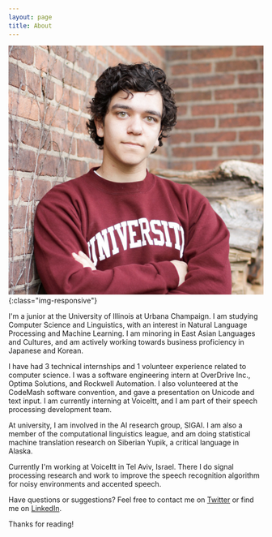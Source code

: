 ```yaml
---
layout: page
title: About
---
```


![profile](profile.png){:class="img-responsive"}

I'm a junior at the University of Illinois at Urbana Champaign. I am studying Computer Science and Linguistics, with an interest in Natural Language Processing and Machine Learning. I am minoring in East Asian Languages and Cultures, and am actively working towards business proficiency in Japanese and Korean.

I have had 3 technical internships and 1 volunteer experience related to computer science. I was a software engineering intern at OverDrive Inc., Optima Solutions, and Rockwell Automation. I also volunteered at the CodeMash software convention, and gave a presentation on Unicode and text input. I am currently interning at VoiceItt, and I am part of their speech processing development team.

At university, I am involved in the AI research group, SIGAI. I am also a member of the computational linguistics league, and am doing statistical machine translation research on Siberian Yupik, a critical language in Alaska.

Currently I'm working at VoiceItt in Tel Aviv, Israel. There I do signal processing research and work to improve the speech recognition algorithm for noisy environments and accented speech.

Have questions or suggestions? Feel free to contact me on [Twitter](https://twitter.com/peterzuker) or find me on [LinkedIn](https://www.linkedin.com/in/peter-zukerman).

Thanks for reading!
